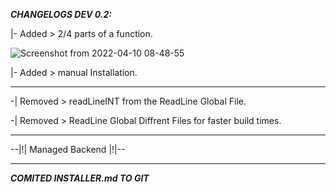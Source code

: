 ***CHANGELOGS DEV 0.2:***



 |- Added > 2/4 parts of a function.
 
 ![Screenshot from 2022-04-10 08-48-55](https://user-images.githubusercontent.com/86614978/162613780-75c9680b-a435-40d3-83b6-4e29bafd4e41.png)
 
 |- Added > manual Installation.

 ---------------------------------------------------------
 
 -| Removed > readLineINT from the ReadLine Global File.
 
 -| Removed > ReadLine Global Diffrent Files for faster build times.
 
 --------------------------------------------------------------
 
 --|!| Managed Backend |!|-- 
 
 
 -------------------------------------------
 ***COMITED INSTALLER.md TO GIT***
  
